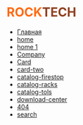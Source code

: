 <h1>
  <span style="color: #FF6B13;">ROCK</span><span style="color: #904120;">TECH</span>
</h1>
<ul>
  <li>
    <a href="https://lilkost.github.io/rocktech/">Главная</a>
  </li>
   <li>
    <a href="https://lilkost.github.io/rocktech/home.html">home</a>
  </li>
   <li>
    <a href="https://lilkost.github.io/rocktech/home-1.html">home 1</a>
  </li>
   <li>
    <a href="https://lilkost.github.io/rocktech/company.html">Company</a>
  </li>
   <li>
    <a href="https://lilkost.github.io/rocktech/card.html">Card</a>
  </li>
   <li>
    <a href="https://lilkost.github.io/rocktech/card-two.html">card-two</a>
  </li>
   <li>
    <a href="https://lilkost.github.io/rocktech/catalog-firestop.html">catalog-firestop</a>
  </li>
   <li>
    <a href="https://lilkost.github.io/rocktech/catalog-racks.html">catalog-racks</a>
  </li>
   <li>
    <a href="https://lilkost.github.io/rocktech/catalog-tols.html">catalog-tols</a>
  </li>
   <li>
    <a href="https://lilkost.github.io/rocktech/download-center.html">download-center</a>
  </li>
  <li>
    <a href="https://lilkost.github.io/rocktech/404.html">404</a>
  </li>
  <li>
    <a href="https://lilkost.github.io/rocktech/search.html">search</a>
  </li>
</ul>
